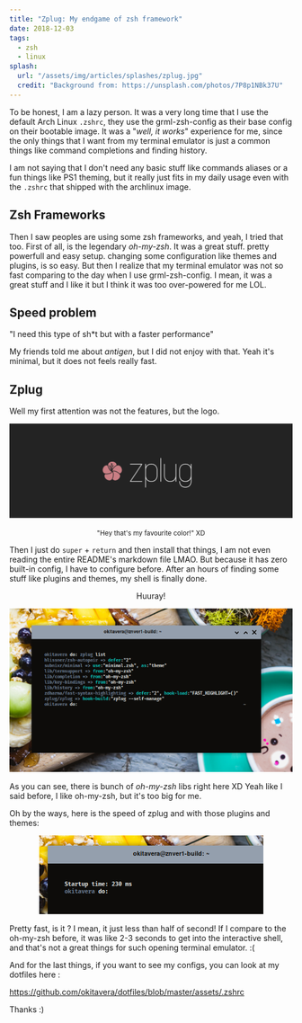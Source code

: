 ```yaml
---
title: "Zplug: My endgame of zsh framework"
date: 2018-12-03
tags:
  - zsh
  - linux
splash:
  url: "/assets/img/articles/splashes/zplug.jpg"
  credit: "Background from: https://unsplash.com/photos/7P8p1NBk37U"
---
```


To be honest, I am a lazy person. It was a very long time that I use the default Arch Linux `.zshrc`, they use the grml-zsh-config as their base config on their bootable image.
It was a "_well, it works_" experience for me, since the only things that I want from my terminal emulator is just a common things like command completions and finding history.

I am not saying that I don't need any basic stuff like commands aliases or a fun things like PS1 theming, but it really just fits in my daily usage even with the `.zshrc` that shipped with the archlinux image.

## Zsh Frameworks

Then I saw peoples are using some zsh frameworks, and yeah, I tried that too.
First of all, is the legendary _oh-my-zsh_. It was a great stuff. pretty powerfull and easy setup. changing some configuration like themes and plugins, is so easy.
But then I realize that my terminal emulator was not so fast comparing to the day when I use grml-zsh-config.
I mean, it was a great stuff and I like it but I think it was too over-powered for me LOL.

## Speed problem

"I need this type of sh\*t but with a faster performance"

My friends told me about _antigen_, but I did not enjoy with that.
Yeah it's minimal, but it does not feels really fast.

## Zplug

Well my first attention was not the features, but the logo.

![zplug logo](https://raw.githubusercontent.com/b4b4r07/screenshots/master/zplug/logo.png)

<center><small>"Hey that's my favourite color!" XD</small></center>

Then I just do `super` + `return` and then install that things, I am not even reading the entire README's markdown file LMAO.
But because it has zero built-in config, I have to configure before.
After an hours of finding some stuff like plugins and themes, my shell is finally done.

<center>Huuray!</center>

<center>

![zplug on my terminal emulator](/assets/img/articles/zplug-on-terminal-emulator.png)

</center>

As you can see, there is bunch of _oh-my-zsh_ libs right here XD
Yeah like I said before, I like oh-my-zsh, but it's too big for me.

Oh by the ways, here is the speed of zplug and with those plugins and themes:

<center>

![zplug on my terminal emulator - speed](/assets/img/articles/zplug-on-terminal-emulator-speed.png)

</center>

Pretty fast, is it ? I mean, it just less than half of second! If I compare to the oh-my-zsh before, it was like 2-3 seconds to get into the interactive shell, and that's not a great things for such opening terminal emulator. :(

And for the last things, if you want to see my configs, you can look at my dotfiles here :

https://github.com/okitavera/dotfiles/blob/master/assets/.zshrc

Thanks :)
